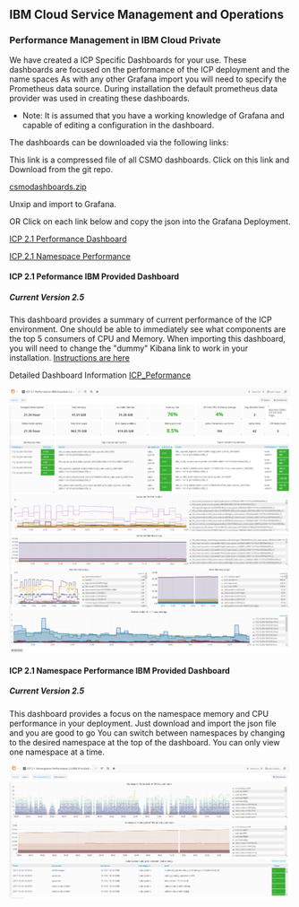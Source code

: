 ## IBM Cloud Service Management and Operations
### Performance Management in IBM Cloud Private
We have created a ICP Specific Dashboards for your use. These dashboards are focused on the performance of the ICP deployment and the name spaces
As with any other Grafana import you will need to specify the Prometheus data source. During installation the default prometheus data provider was used in creating these dashboards.

* Note: It is assumed that you have a working knowledge of Grafana and capable of editing a configuration in the dashboard.

The dashboards can be downloaded via the following links: 

This link is a compressed file of all CSMO dashboards. Click on this link and Download from the git repo. 

[csmodashboards.zip](https://github.com/ibm-cloud-architecture/CSMO-ICP/blob/master/grafana/csmodashboards/csmodashboards.zip) 

Unxip and import to Grafana. 

 OR 
 Click on each link below and copy the json into the Grafana Deployment. 
 
[ICP 2.1 Performance Dashboard](https://github.com/ibm-cloud-architecture/CSMO-ICP/blob/master/grafana/csmodashboards/ICP%202.1.0.1%20Performance%20IBM%20Provided%202.5-1522946498049.json)

[ICP 2.1 Namespace Performance](https://github.com/ibm-cloud-architecture/CSMO-ICP/blob/master/grafana/csmodashboards/ICP%202.1.0.1%20Namespaces%20Performance%202.5%20IBM%20Provided-1522946328109.json)

#### ICP 2.1 Peformance IBM Provided Dashboard
##### Current Version 2.5
This dashboard provides a summary of current performance of the ICP environment. One should be able to immediately see what components are the top 5 consumers of CPU and Memory.  When importing this dashboard, you will need to change the "dummy" Kibana link to work in your installation. [Instructions are here](https://github.com/ibm-cloud-architecture/CSMO-ICP/blob/master/grafana/Edit_Kibana_Link.md)

Detailed Dashboard Information [ICP_Peformance](ICP_Performance_Dashboard_Detail.md)

![ICPPerformance](images/ICPperf1.png)

####  ICP 2.1 Namespace Performance IBM Provided Dashboard
##### Current Version 2.5
This dashboard provides a focus on the namespace memory and CPU performance in your deployment. Just download and import the json file and you are good to go
You can switch between namespaces by changing to the desired namespace at the top of the dashboard. You can only view one namespace at a time.

![ICPnamespacePerformance](images/ICPnamspperf1.png)
